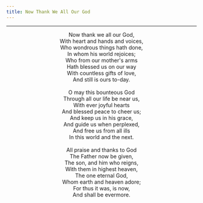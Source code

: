 ```yaml
---
title: Now Thank We All Our God
---
```


---
<center>
Now thank we all our God,<br/>
With heart and hands and voices,<br/>
Who wondrous things hath done,<br/>
In whom his world rejoices;<br/>
Who from our mother's arms<br/>
Hath blessed us on our way<br/>
With countless gifts of love,<br/>
And still is ours to-day.<br/>
<br/>
O may this bounteous God<br/>
Through all our life be near us,<br/>
With ever joyful hearts<br/>
And blessed peace to cheer us;<br/>
And keep us in his grace,<br/>
And guide us when perplexed,<br/>
And free us from all ills<br/>
In this world and the next.<br/>
<br/>
All praise and thanks to God<br/>
The Father now be given,<br/>
The son, and him who reigns,<br/>
With them in highest heaven,<br/>
The one eternal God,<br/>
Whom earth and heaven adore;<br/>
For thus it was, is now,<br/>
And shall be evermore.
</center>